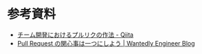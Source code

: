 # 参考資料
- [チーム開発におけるプルリクの作法 - Qiita](https://qiita.com/ikuwow/items/fb52a54c086398eb5b92)
- [Pull Request の関心事は一つにしよう | Wantedly Engineer Blog](https://www.wantedly.com/companies/wantedly/post_articles/377917)